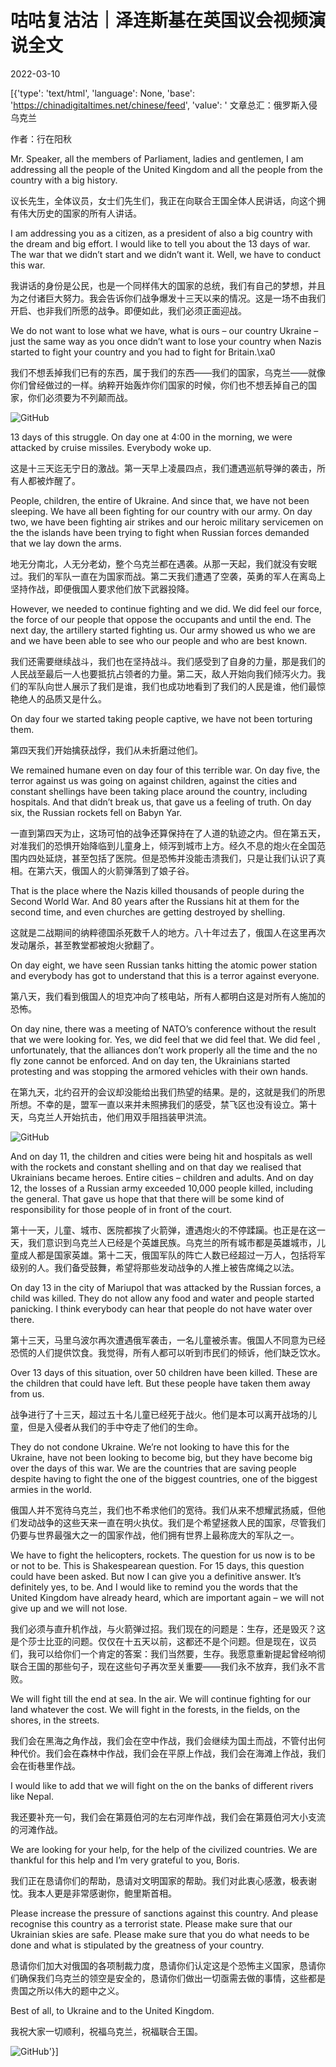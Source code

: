 # 咕咕复沽沽｜泽连斯基在英国议会视频演说全文

2022-03-10

[{'type': 'text/html', 'language': None, 'base': 'https://chinadigitaltimes.net/chinese/feed', 'value': ' 文章总汇：俄罗斯入侵乌克兰



作者：行在阳秋 

Mr. Speaker, all the members of Parliament, ladies and gentlemen, I am addressing all the people of the United Kingdom and all the people from the country with a big history.

议长先生，全体议员，女士们先生们，我正在向联合王国全体人民讲话，向这个拥有伟大历史的国家的所有人讲话。

I am addressing you as a citizen, as a president of also a big country with the dream and big effort. I would like to tell you about the 13 days of war. The war that we didn’t start and we didn’t want it. Well, we have to conduct this war.

我讲话的身份是公民，也是一个同样伟大的国家的总统，我们有自己的梦想，并且为之付诸巨大努力。我会告诉你们战争爆发十三天以来的情况。这是一场不由我们开启、也非我们所愿的战争。即便如此，我们必须正面迎战。

We do not want to lose what we have, what is ours &#8211; our country Ukraine &#8211; just the same way as you once didn’t want to lose your country when Nazis started to fight your country and you had to fight for Britain.\xa0

我们不想丢掉我们已有的东西，属于我们的东西——我们的国家，乌克兰——就像你们曾经做过的一样。纳粹开始轰炸你们国家的时候，你们也不想丢掉自己的国家，你们必须要为不列颠而战。

![GitHub](https://chinadigitaltimes.net/chinese/files/2022/03/image-1646910168054.png)

13 days of this struggle. On day one at 4:00 in the morning, we were attacked by cruise missiles. Everybody woke up.

这是十三天迄无宁日的激战。第一天早上凌晨四点，我们遭遇巡航导弹的袭击，所有人都被炸醒了。

People, children, the entire of Ukraine. And since that, we have not been sleeping. We have all been fighting for our country with our army. On day two, we have been fighting air strikes and our heroic military servicemen on the the islands have been trying to fight when Russian forces demanded that we lay down the arms.

地无分南北，人无分老幼，整个乌克兰都在遇袭。从那一天起，我们就没有安眠过。我们的军队一直在为国家而战。第二天我们遭遇了空袭，英勇的军人在离岛上坚持作战，即便俄国人要求他们放下武器投降。

However, we needed to continue fighting and we did. We did feel our force, the force of our people that oppose the occupants and until the end. The next day, the artillery started fighting us. Our army showed us who we are and we have been able to see who our people and who are best known.

我们还需要继续战斗，我们也在坚持战斗。我们感受到了自身的力量，那是我们的人民战至最后一人也要抵抗占领者的力量。第二天，敌人开始向我们倾泻火力。我们的军队向世人展示了我们是谁，我们也成功地看到了我们的人民是谁，他们最惊艳绝人的品质又是什么。

On day four we started taking people captive, we have not been torturing them.

第四天我们开始擒获战俘，我们从未折磨过他们。

We remained humane even on day four of this terrible war. On day five, the terror against us was going on against children, against the cities and constant shellings have been taking place around the country, including hospitals. And that didn’t break us, that gave us a feeling of truth. On day six, the Russian rockets fell on Babyn Yar.

一直到第四天为止，这场可怕的战争还算保持在了人道的轨迹之内。但在第五天，对准我们的恐惧开始降临到儿童身上，倾泻到城市上方。经久不息的炮火在全国范围内四处延烧，甚至包括了医院。但是恐怖并没能击溃我们，只是让我们认识了真相。在第六天，俄国人的火箭弹落到了娘子谷。

That is the place where the Nazis killed thousands of people during the Second World War. And 80 years after the Russians hit at them for the second time, and even churches are getting destroyed by shelling.

这就是二战期间的纳粹德国杀死数千人的地方。八十年过去了，俄国人在这里再次发动屠杀，甚至教堂都被炮火掀翻了。

On day eight, we have seen Russian tanks hitting the atomic power station and everybody has got to understand that this is a terror against everyone.

第八天，我们看到俄国人的坦克冲向了核电站，所有人都明白这是对所有人施加的恐怖。

On day nine, there was a meeting of NATO’s conference without the result that we were looking for. Yes, we did feel that we did feel that. We did feel , unfortunately, that the alliances don’t work properly all the time and the no fly zone cannot be enforced. And on day ten, the Ukrainians started protesting and was stopping the armored vehicles with their own hands.

在第九天，北约召开的会议却没能给出我们热望的结果。是的，这就是我们的所思所想。不幸的是，盟军一直以来并未照拂我们的感受，禁飞区也没有设立。第十天，乌克兰人开始抗击，他们用双手阻挡装甲洪流。

![GitHub](https://chinadigitaltimes.net/chinese/files/2022/03/post-678067-6229db6b5e1bc.)

And on day 11, the children and cities were being hit and hospitals as well with the rockets and constant shelling and on that day we realised that Ukrainians became heroes. Entire cities &#8211; children and adults. And on day 12, the losses of a Russian army exceeded 10,000 people killed, including the general. That gave us hope that that there will be some kind of responsibility for those people of in front of the court.

第十一天，儿童、城市、医院都挨了火箭弹，遭遇炮火的不停蹂躏。也正是在这一天，我们意识到乌克兰人已经是个英雄民族。乌克兰的所有城市都是英雄城市，儿童成人都是国家英雄。第十二天，俄国军队的阵亡人数已经超过一万人，包括将军级别的人。我们备受鼓舞，希望将那些发动战争的人推上被告席绳之以法。

On day 13 in the city of Mariupol that was attacked by the Russian forces, a child was killed. They do not allow any food and water and people started panicking. I think everybody can hear that people do not have water over there.

第十三天，马里乌波尔再次遭遇俄军袭击，一名儿童被杀害。俄国人不同意为已经恐慌的人们提供饮食。我觉得，所有人都可以听到市民们的倾诉，他们缺乏饮水。

Over 13 days of this situation, over 50 children have been killed. These are the children that could have left. But these people have taken them away from us.

战争进行了十三天，超过五十名儿童已经死于战火。他们是本可以离开战场的儿童，但是入侵者从我们的手中夺走了他们的生命。

They do not condone Ukraine. We’re not looking to have this for the Ukraine, have not been looking to become big, but they have become big over the days of this war. We are the countries that are saving people despite having to fight the one of the biggest countries, one of the biggest armies in the world.

俄国人并不宽待乌克兰，我们也不希求他们的宽待。我们从来不想耀武扬威，但他们发动战争的这些天来一直在明火执仗。我们是个希望拯救人民的国家，尽管我们仍要与世界最强大之一的国家作战，他们拥有世界上最称庞大的军队之一。

We have to fight the helicopters, rockets. The question for us now is to be or not to be. This is Shakespearean question. For 15 days, this question could have been asked. But now I can give you a definitive answer. It’s definitely yes, to be. And I would like to remind you the words that the United Kingdom have already heard, which are important again &#8211; we will not give up and we will not lose.

我们必须与直升机作战，与火箭弹过招。我们现在的问题是：生存，还是毁灭？这是个莎士比亚的问题。仅仅在十五天以前，这都还不是个问题。但是现在，议员们，我可以给你们一个肯定的答案：我们当然要，生存。我愿意重新提起曾经响彻联合王国的那些句子，现在这些句子再次至关重要——我们永不放弃，我们永不言败。

We will fight till the end at sea. In the air. We will continue fighting for our land whatever the cost. We will fight in the forests, in the fields, on the shores, in the streets.

我们会在黑海之角作战，我们会在空中作战，我们会继续为国土而战，不管付出何种代价。我们会在森林中作战，我们会在平原上作战，我们会在海滩上作战，我们会在街巷里作战。

I would like to add that we will fight on the on the banks of different rivers like Nepal.

我还要补充一句，我们会在第聂伯河的左右河岸作战，我们会在第聂伯河大小支流的河滩作战。

We are looking for your help, for the help of the civilized countries. We are thankful for this help and I’m very grateful to you, Boris.

我们正在恳请你们的帮助，恳请对文明国家的帮助。我们对此衷心感激，极表谢忱。我本人更是非常感谢你，鲍里斯首相。

Please increase the pressure of sanctions against this country. And please recognise this country as a terrorist state. Please make sure that our Ukrainian skies are safe. Please make sure that you do what needs to be done and what is stipulated by the greatness of your country.

恳请你们加大对俄国的各项制裁力度，恳请你们认定这是个恐怖主义国家，恳请你们确保我们乌克兰的领空是安全的，恳请你们做出一切亟需去做的事情，这些都是贵国之所以伟大的题中之义。

Best of all, to Ukraine and to the United Kingdom.

我祝大家一切顺利，祝福乌克兰，祝福联合王国。

![GitHub](https://chinadigitaltimes.net/chinese/files/2022/03/post-678067-6229db6b5e1bc.)'}]